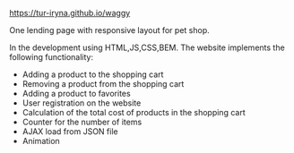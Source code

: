 https://tur-iryna.github.io/waggy


One lending page with responsive layout for pet shop.

In the development using HTML,JS,CSS,BEM.
The website implements the following functionality:
- Adding a product to the shopping cart
- Removing a product from the shopping cart
- Adding a product to favorites 
- User registration on the website
- Calculation of the total cost of products in the shopping cart
- Counter for the number of items
- AJAX load from JSON file
- Animation
